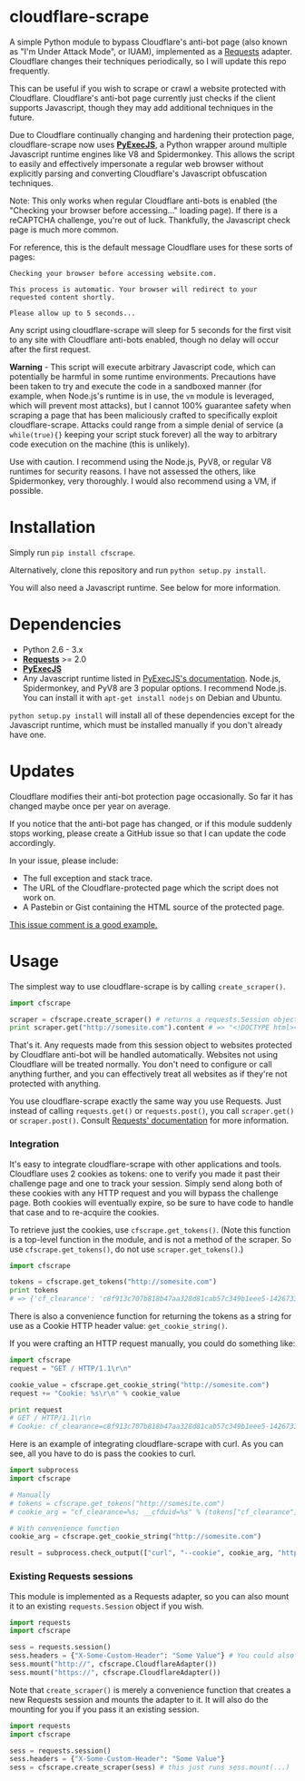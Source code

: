 cloudflare-scrape
=================

A simple Python module to bypass Cloudflare's anti-bot page (also known as "I'm Under Attack Mode", or IUAM), implemented as a [Requests](https://github.com/kennethreitz/requests) adapter. Cloudflare changes their techniques periodically, so I will update this repo frequently.

This can be useful if you wish to scrape or crawl a website protected with Cloudflare. Cloudflare's anti-bot page currently just checks if the client supports Javascript, though they may add additional techniques in the future.

Due to Cloudflare continually changing and hardening their protection page, cloudflare-scrape now uses **[PyExecJS](https://github.com/doloopwhile/PyExecJS)**, a Python wrapper around multiple Javascript runtime engines like V8 and Spidermonkey. This allows the script to easily and effectively impersonate a regular web browser without explicitly parsing and converting Cloudflare's Javascript obfuscation techniques.

Note: This only works when regular Cloudflare anti-bots is enabled (the "Checking your browser before accessing..." loading page). If there is a reCAPTCHA challenge, you're out of luck. Thankfully, the Javascript check page is much more common.

For reference, this is the default message Cloudflare uses for these sorts of pages:

    Checking your browser before accessing website.com.

    This process is automatic. Your browser will redirect to your requested content shortly.

    Please allow up to 5 seconds...

Any script using cloudflare-scrape will sleep for 5 seconds for the first visit to any site with Cloudflare anti-bots enabled, though no delay will occur after the first request.

**Warning** - This script will execute arbitrary Javascript code, which can potentially be harmful in some runtime environments. Precautions have been taken to try and execute the code in a sandboxed manner (for example, when Node.js's runtime is in use, the `vm` module is leveraged, which will prevent most attacks), but I cannot 100% guarantee safety when scraping a page that has been maliciously crafted to specifically exploit cloudflare-scrape. Attacks could range from a simple denial of service (a `while(true){}` keeping your script stuck forever) all the way to arbitrary code execution on the machine (this is unlikely).

Use with caution. I recommend using the Node.js, PyV8, or regular V8 runtimes for security reasons. I have not assessed the others, like Spidermonkey, very thoroughly. I would also recommend using a VM, if possible.

Installation
============

Simply run `pip install cfscrape`.

Alternatively, clone this repository and run `python setup.py install`.

You will also need a Javascript runtime. See below for more information.

Dependencies
============

* Python 2.6 - 3.x
* **[Requests](https://github.com/kennethreitz/requests)** >= 2.0
* **[PyExecJS](https://pypi.python.org/pypi/PyExecJS)**
* Any Javascript runtime listed in [PyExecJS's documentation](https://github.com/doloopwhile/PyExecJS/blob/master/README.md). Node.js, Spidermonkey, and PyV8 are 3 popular options. I recommend Node.js. You can install it with `apt-get install nodejs` on Debian and Ubuntu.

`python setup.py install` will install all of these dependencies except for the Javascript runtime, which must be installed manually if you don't already have one.

Updates
=======

Cloudflare modifies their anti-bot protection page occasionally. So far it has changed maybe once per year on average.

If you notice that the anti-bot page has changed, or if this module suddenly stops working, please create a GitHub issue so that I can update the code accordingly.

In your issue, please include:

* The full exception and stack trace.
* The URL of the Cloudflare-protected page which the script does not work on.
* A Pastebin or Gist containing the HTML source of the protected page.

[This issue comment is a good example.](https://github.com/Anorov/cloudflare-scrape/issues/3#issuecomment-45827514)

Usage
=====

The simplest way to use cloudflare-scrape is by calling `create_scraper()`.

```python
import cfscrape

scraper = cfscrape.create_scraper() # returns a requests.Session object
print scraper.get("http://somesite.com").content # => "<!DOCTYPE html><html><head>..."
```

That's it. Any requests made from this session object to websites protected by Cloudflare anti-bot will be handled automatically. Websites not using Cloudflare will be treated normally. You don't need to configure or call anything further, and you can effectively treat all websites as if they're not protected with anything.

You use cloudflare-scrape exactly the same way you use Requests. Just instead of calling `requests.get()` or `requests.post()`, you call `scraper.get()` or `scraper.post()`. Consult [Requests' documentation](http://docs.python-requests.org/en/latest/user/quickstart/) for more information.

### Integration

It's easy to integrate cloudflare-scrape with other applications and tools. Cloudflare uses 2 cookies as tokens: one to verify you made it past their challenge page and one to track your session. Simply send along both of these cookies with any HTTP request and you will bypass the challenge page. Both cookies will eventually expire, so be sure to have code to handle that case and to re-acquire the cookies.

To retrieve just the cookies, use `cfscrape.get_tokens()`. (Note this function is a top-level function in the module, and is not a method of the scraper. So use `cfscrape.get_tokens()`, do not use `scraper.get_tokens()`.)

```python
import cfscrape

tokens = cfscrape.get_tokens("http://somesite.com")
print tokens
# => {'cf_clearance': 'c8f913c707b818b47aa328d81cab57c349b1eee5-1426733163-3600', '__cfduid': 'dd8ec03dfdbcb8c2ea63e920f1335c1001426733158'}
```

There is also a convenience function for returning the tokens as a string for use as a Cookie HTTP header value: `get_cookie_string()`.

If you were crafting an HTTP request manually, you could do something like:

```python
import cfscrape
request = "GET / HTTP/1.1\r\n"

cookie_value = cfscrape.get_cookie_string("http://somesite.com")
request += "Cookie: %s\r\n" % cookie_value

print request
# GET / HTTP/1.1\r\n
# Cookie: cf_clearance=c8f913c707b818b47aa328d81cab57c349b1eee5-1426733163-3600; __cfduid=dd8ec03dfdbcb8c2ea63e920f1335c1001426733158
```

Here is an example of integrating cloudflare-scrape with curl. As you can see, all you have to do is pass the cookies to curl.

```python
import subprocess
import cfscrape

# Manually
# tokens = cfscrape.get_tokens("http://somesite.com")
# cookie_arg = "cf_clearance=%s; __cfduid=%s" % (tokens["cf_clearance"], tokens["__cfduid"])

# With convenience function
cookie_arg = cfscrape.get_cookie_string("http://somesite.com")

result = subprocess.check_output(["curl", "--cookie", cookie_arg, "http://somesite.com"])
```

### Existing Requests sessions

This module is implemented as a Requests adapter, so you can also mount it to an existing `requests.Session` object if you wish.

```python
import requests
import cfscrape

sess = requests.session()
sess.headers = {"X-Some-Custom-Header": "Some Value"} # You could also have done `scraper.headers = ...` if using create_scraper()
sess.mount("http://", cfscrape.CloudflareAdapter())
sess.mount("https://", cfscrape.CloudflareAdapter())
```

Note that `create_scraper()` is merely a convenience function that creates a new Requests session and mounts the adapter to it. It will also do the mounting for you if you pass it an existing session.

```python
import requests
import cfscrape

sess = requests.session()
sess.headers = {"X-Some-Custom-Header": "Some Value"}
sess = cfscrape.create_scraper(sess) # this just runs sess.mount(...)
```

